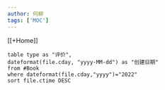 ```yaml
---
author: 何柳
tags: ['MOC']
---
```

[[+Home]]



```dataview
table type as "评价",
dateformat(file.cday, "yyyy-MM-dd") as "创建日期"
from #Book 
where dateformat(file.cday,"yyyy")="2022"
sort file.ctime DESC
```


